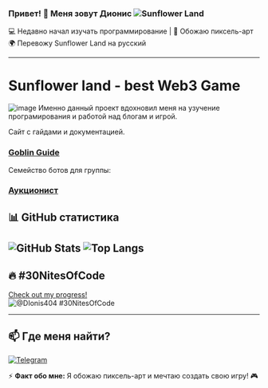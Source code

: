 ### Привет! 👋 Меня зовут Дионис  ![Sunflower Land](https://animations.sunflower-land.com/animated_webp/0_v1_32_4_74_181_20_22_418_424_30_0_0_0_0_410/idle-small) 
💻 Недавно начал изучать программирование | 🎨 Обожаю пиксель-арт  
🌍 Перевожу Sunflower Land на русский  

---
# Sunflower land - best Web3 Game
![image](https://github.com/user-attachments/assets/1978a7b6-7131-4dc6-b96c-442191cde547)
Именно данный проект вдохновил меня на узучение програмирования и работой над блогам и игрой. 

Сайт с гайдами и документацией.   
### [Goblin Guide](https://github.com/Dionis404/Goblin-Guide)

Семейство ботов для группы: 
  
### [Аукционист](https://github.com/Dionis404/-TGBot-Auction)


## 📊 GitHub статистика  
![GitHub Stats](https://github-readme-stats.vercel.app/api?username=DIonis404&show_icons=true&theme=dark)  ![Top Langs](https://github-readme-stats.vercel.app/api/top-langs/?username=DIonis404&layout=compact&theme=dark)  
---






## 🔥 #30NitesOfCode  
[Check out my progress!](https://www.codedex.io/@DIonis404/30-nites-of-code)  
![@DIonis404 #30NitesOfCode](https://www.codedex.io/api/petStatus?user=DIonis404)  

---

## 📫 Где меня найти?  
[![Telegram](https://img.shields.io/badge/-Telegram-26A5E4?style=flat&logo=telegram&logoColor=white)](https://t.me/reborn_character)  

⚡ **Факт обо мне:** Я обожаю пиксель-арт и мечтаю создать свою игру! 🎮  

